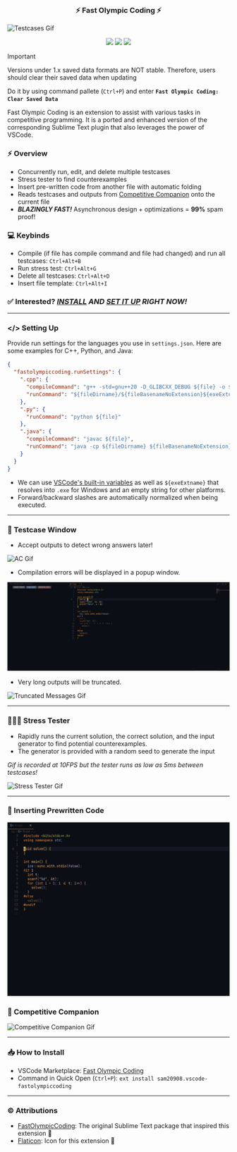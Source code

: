 <h3 align="center">⚡ Fast Olympic Coding ⚡</h3>

![Testcases Gif](media/demo.gif)

<p align="center">
<img src="https://vsmarketplacebadges.dev/version-short/sam20908.vscode-fastolympiccoding.svg">
<img src="https://vsmarketplacebadges.dev/installs-short/sam20908.vscode-fastolympiccoding.svg">
<img src="https://vsmarketplacebadges.dev/rating-short/sam20908.vscode-fastolympiccoding.svg">
</p>

> [!IMPORTANT]
> Versions under 1.x saved data formats are NOT stable. Therefore, users should clear their saved data when updating
> 
> Do it by using command pallete (`Ctrl+P`) and enter **`Fast Olympic Coding: Clear Saved Data`**

Fast Olympic Coding is an extension to assist with various tasks in competitive programming. It is a ported and enhanced version of the corresponding Sublime Text plugin that also leverages the power of VSCode.

### ⚡ Overview
  - Concurrently run, edit, and delete multiple testcases
  - Stress tester to find counterexamples
  - Insert pre-written code from another file with automatic folding
  - Reads testcases and outputs from [Competitive Companion](https://github.com/jmerle/competitive-companion) onto the current file
  - ***BLAZINGLY FAST!*** Asynchronous design + optimizations = **99%** spam proof!

### 💻 Keybinds
- Compile (if file has compile command and file had changed) and run all testcases: `Ctrl+Alt+B`
- Run stress test: `Ctrl+Alt+G`
- Delete all testcases: `Ctrl+Alt+D`
- Insert file template: `Ctrl+Alt+I`

### ✅ Interested? _[INSTALL](#how-to-install) AND [SET IT UP](#setting-up) RIGHT NOW!_

---

### </> Setting Up
Provide run settings for the languages you use in `settings.json`. Here are some examples for C++, Python, and Java:
```json
{
  "fastolympiccoding.runSettings": {
    ".cpp": {
      "compileCommand": "g++ -std=gnu++20 -D_GLIBCXX_DEBUG ${file} -o ${fileDirname}/${fileBasenameNoExtension}${exeExtname} -fdiagnostics-color=always",
      "runCommand": "${fileDirname}/${fileBasenameNoExtension}${exeExtname}"
    },
    ".py": {
      "runCommand": "python ${file}"
    },
    ".java": {
      "compileCommand": "javac ${file}",
      "runCommand": "java -cp ${fileDirname} ${fileBasenameNoExtension}"
    }
  }
}
```

- We can use [VSCode's built-in variables](https://code.visualstudio.com/docs/editor/variables-reference) as well as `${exeExtname}` that resolves into `.exe` for Windows and an empty string for other platforms. 
- Forward/backward slashes are automatically normalized when being executed.

---

### 📜 Testcase Window
- Accept outputs to detect wrong answers later!

![AC Gif](media/ac.gif)

- Compilation errors will be displayed in a popup window.

![Compile Error Gif](media/compile_error.gif)

- Very long outputs will be truncated. 

![Truncated Messages Gif](media/truncated_messages.gif)

---

### 👨🏻‍💻 Stress Tester
- Rapidly runs the current solution, the correct solution, and the input generator to find potential counterexamples.
- The generator is provided with a random seed to generate the input

*Gif is recorded at 10FPS but the tester runs as low as 5ms between testcases!*

![Stress Tester Gif](media/stress_tester.gif)

---

### 👜 Inserting Prewritten Code

![File Template Gif](media/file_template.gif)

### 🛜 Competitive Companion

![Competitive Companion Gif](media/competitive_companion.gif)

---

### 📥 How to Install
- VSCode Marketplace: [Fast Olympic Coding](https://marketplace.visualstudio.com/items?itemName=sam20908.vscode-fastolympiccoding)
- Command in Quick Open (`Ctrl+P`): `ext install sam20908.vscode-fastolympiccoding`

---

### © Attributions

- [FastOlympicCoding](https://github.com/Jatana/FastOlympicCoding): The original Sublime Text package that inspired this extension 💖
- [Flaticon](https://www.flaticon.com/): Icon for this extension 💖
